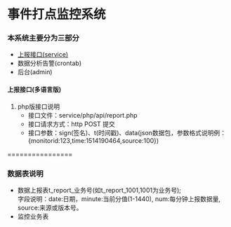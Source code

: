 # 事件打点监控系统

### 本系统主要分为三部分
* <a href="#1">上报接口(service)</a>
* 数据分析告警(crontab)
* 后台(admin)
#### <a name="1">上报接口(多语言版)</a>
1. php版接口说明
    * 接口文件：service/php/api/report.php
    * 接口请求方式：http POST 提交
    * 接口参数：sign(签名)、t(时间戳)、data(json数据包，参数格式说明例：{monitorid:123,time:1514190464,source:100})

================

### 数据表说明
+ 数据上报表t_report_业务号(如t_report_1001,1001为业务号);  
字段说明：date:日期，minute:当前分值(1-1440), num:每分钟上报数据量, source:来源或版本号。
+ 监控业务表

